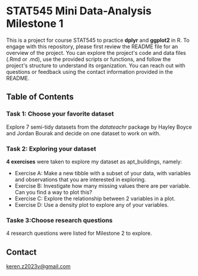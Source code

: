 # STAT545 Mini Data-Analysis Milestone 1

This is a project for course STAT545 to practice **dplyr** and **ggplot2** in R. To engage with this repository, please first review the README file for an overview of the project. You can explore the project's code and data files (.Rmd or .md), use the provided scripts or functions, and follow the project's structure to understand its organization. You can reach out with questions or feedback using the contact information provided in the README.

## Table of Contents
### Task 1: Choose your favorite dataset

Explore 7 semi-tidy datasets from the *datateachr* package by Hayley Boyce and Jordan Bourak and decide on one dataset to work on with.

### Task 2: Exploring your dataset

**4 exercises** were taken to explore my dataset as apt_buildings, namely:

- Exercise A: Make a new tibble with a subset of your data, with variables and observations that you are interested in exploring.
- Exercise B: Investigate how many missing values there are per variable. Can you find a way to plot this?
- Exercise C: Explore the relationship between 2 variables in a plot.
- Exercise D: Use a density plot to explore any of your variables.

### Taske 3:Choose research questions

4 research questions were listed for Milestone 2 to explore.

## Contact
keren.z2023v@gmail.com
